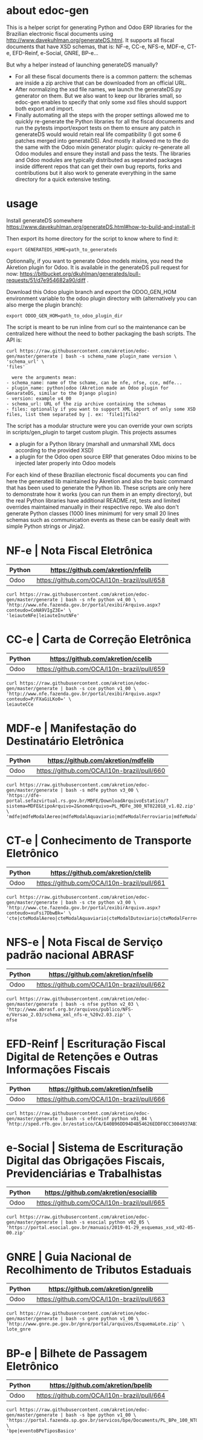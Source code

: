 # about edoc-gen

This is a helper script for generating Python and Odoo ERP libraries for the Brazilian electronic fiscal documents using http://www.davekuhlman.org/generateDS.html. It supports all fiscal documents that have XSD schemas, that is: NF-e, CC-e, NFS-e, MDF-e, CT-e, EFD-Reinf, e-Social, GNRE, BP-e...

But why a helper instead of launching generateDS manually?
- For all these fiscal documents there is a common pattern: the schemas are inside a zip archive that can be downloaded from an official URL.
- After normalizing the xsd file names, we launch the generateDS.py generator on them. But we also want to keep our libraries small, so edoc-gen enables to specify that only some xsd files should support both export and import.
- Finally automating all the steps with the proper settings allowed me to quickly re-generate the Python libraries for all the fiscal documents and run the pytests import/export tests on them to ensure any patch in generateDS would would retain real life compatibility (I got some 6 patches merged into generateDS). And mostly it allowed me to the do the same with the Odoo mixin generator plugin: quicky re-generate all Odoo modules and ensure they install and pass the tests. The libraries and Odoo modules are typically distributed as separated packages inside different repos that can get their own bug reports, forks and contributions but it also work to generate everything in the same directory for a quick extensive testing.

# usage

Install generateDS somewhere https://www.davekuhlman.org/generateDS.html#how-to-build-and-install-it

Then export its home directory for the script to know where to find it:
```
export GENERATEDS_HOME=path_to_generateds
```

Optionnally, if you want to generate Odoo models mixins, you need the Akretion plugin for Odoo. It is available in the generateDS pull request for now: https://bitbucket.org/dkuhlman/generateds/pull-requests/51/d7e954682a90/diff .

Download this Odoo plugin branch and export the ODOO_GEN_HOM environment variable to the odoo plugin directory with (alternatively you can also merge the plugin branch):
```
export ODOO_GEN_HOM=path_to_odoo_plugin_dir
```

The script is meant to be run inline from curl so the maintenance can be centralized here without the need to bother packaging the bash scripts. The API is:

```
curl https://raw.githubusercontent.com/akretion/edoc-gen/master/generate | bash -s schema_name plugin_name version \
'schema_url' \
'files'

  were the arguments mean:
- schema_name: name of the schame, can be nfe, nfse, cce, mdfe...
- plugin_name: python|odoo (Akretion made an Odoo plugin for GenarateDS, similar to the Django plugin)
- version: example v4_00
- schema_url: URL of the zip archive containing the schemas
- files: optionally if you want to support XML import of only some XSD files, list them separated by |. ex: 'file1|file2'
```

The script has a modular structure were you can override your own scripts in scripts/gen_plugin to target custom plugin. This projects assumes

* a plugin for a Python library (marshall and unmarshall XML docs according to the provided XSD)
* a plugin for the Odoo open source ERP that generates Odoo mixins to be injected later properly into Odoo models

For each kind of these Brazilian electronic fiscal documents you can find here the generated lib maintained by Akretion and also the basic command that has been used to generate the Python lib. These scripts are only here to demonstrate how it works (you can run them in an empty directory), but the real Python libraries have additional README.rst, tests and limited overrides maintained manually in their respective repo. We also don't generate Python classes (1000 lines minimum) for very small 20 lines schemas such as communication events as these can be easily dealt with simple Python strings or Jinja2.

# NF-e | Nota Fiscal Eletrônica


| Python  | https://github.com/akretion/nfelib           |
|---------|----------------------------------------------|
| Odoo    | https://github.com/OCA/l10n-brazil/pull/658  |


```
curl https://raw.githubusercontent.com/akretion/edoc-gen/master/generate | bash -s nfe python v4_00 \
'http://www.nfe.fazenda.gov.br/portal/exibirArquivo.aspx?conteudo=CoNA9VIgZ3E=' \
'leiauteNFe|leiauteInutNFe'
```

# CC-e | Carta de Correção Eletrônica


| Python  | https://github.com/akretion/ccelib           |
|---------|----------------------------------------------|
| Odoo    | https://github.com/OCA/l10n-brazil/pull/659  |

```
curl https://raw.githubusercontent.com/akretion/edoc-gen/master/generate | bash -s cce python v1_00 \
'http://www.nfe.fazenda.gov.br/portal/exibirArquivo.aspx?conteudo=P/FXaGiLKo0=' \
leiauteCCe
```

# MDF-e | Manifestação do Destinatário Eletrônica


| Python  | https://github.com/akretion/mdfelib          |
|---------|----------------------------------------------|
| Odoo    | https://github.com/OCA/l10n-brazil/pull/660  |

```
curl https://raw.githubusercontent.com/akretion/edoc-gen/master/generate | bash -s mdfe python v3_00 \
'https://dfe-portal.sefazvirtual.rs.gov.br/MDFE/DownloadArquivoEstatico/?sistema=MDFE&tipoArquivo=2&nomeArquivo=PL_MDFe_300_NT022018_v1.02.zip' \
'mdfe|mdfeModalAereo|mdfeModalAquaviario|mdfeModalFerroviario|mdfeModalRodoviario'
```

# CT-e | Conhecimento de Transporte Eletrônico


| Python  | https://github.com/akretion/ctelib           |
|---------|----------------------------------------------|
| Odoo    | https://github.com/OCA/l10n-brazil/pull/661  |

```
curl https://raw.githubusercontent.com/akretion/edoc-gen/master/generate | bash -s cte python v3_00 \
'http://www.cte.fazenda.gov.br/portal/exibirArquivo.aspx?conteudo=xuFsi7DbwBk=' \
'cte|cteModalAereo|cteModalAquaviario|cteModalDutoviario|cteModalFerroviario|cteModalRodoviarioOS|cteModalRodoviario|cteMultiModal'
```

# NFS-e | Nota Fiscal de Serviço padrão nacional ABRASF

| Python  | https://github.com/akretion/nfselib          |
|---------|----------------------------------------------|
| Odoo    | https://github.com/OCA/l10n-brazil/pull/662  |

```
curl https://raw.githubusercontent.com/akretion/edoc-gen/master/generate | bash -s nfse python v2_03 \
'http://www.abrasf.org.br/arquivos/publico/NFS-e/Versao_2.03/schema_xml_nfs-e_%20v2.03.zip' \
nfse
```

# EFD-Reinf | Escrituração Fiscal Digital de Retenções e Outras Informações Fiscais


| Python  | https://github.com/akretion/nfselib          |
|---------|----------------------------------------------|
| Odoo    | https://github.com/OCA/l10n-brazil/pull/666  |

```
curl https://raw.githubusercontent.com/akretion/edoc-gen/master/generate | bash -s efdreinf python v01_04 \
'http://sped.rfb.gov.br/estatico/CA/E40B96DD94D4B54626EDDF0CC3004937AB1597/Pacote%20XSD%20Eventos%20EFD%20Reinf%20v1_04_00.zip'
```

# e-Social | Sistema de Escrituração Digital das Obrigações Fiscais, Previdenciárias e Trabalhistas

| Python  | https://github.com/akretion/esociallib       |
|---------|----------------------------------------------|
| Odoo    | https://github.com/OCA/l10n-brazil/pull/665  |

```
curl https://raw.githubusercontent.com/akretion/edoc-gen/master/generate | bash -s esocial python v02_05 \
'https://portal.esocial.gov.br/manuais/2019-01-29_esquemas_xsd_v02-05-00.zip'
```

# GNRE | Guia Nacional de Recolhimento de Tributos Estaduais

| Python  | https://github.com/akretion/gnrelib          |
|---------|----------------------------------------------|
| Odoo    | https://github.com/OCA/l10n-brazil/pull/663  |

```
curl https://raw.githubusercontent.com/akretion/edoc-gen/master/generate | bash -s gnre python v1_00 \
'http://www.gnre.pe.gov.br/gnre/portal/arquivos/EsquemaLote.zip' \
lote_gnre
```

# BP-e | Bilhete de Passagem Eletrônico

| Python  | https://github.com/akretion/bpelib           |
|---------|----------------------------------------------|
| Odoo    | https://github.com/OCA/l10n-brazil/pull/664  |

```
curl https://raw.githubusercontent.com/akretion/edoc-gen/master/generate | bash -s bpe python v1_00 \
'https://portal.fazenda.sp.gov.br/servicos/bpe/Documents/PL_BPe_100_NT022018.zip' \
'bpe|eventoBPeTiposBasico'
```
